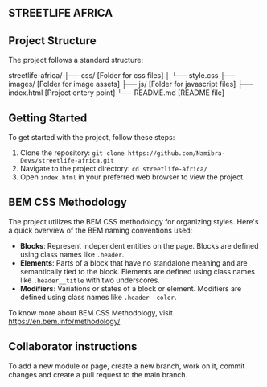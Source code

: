 ## STREETLIFE AFRICA


## Project Structure

The project follows a standard structure:

streetlife-africa/
├── css/                [Folder for css files]
│   └── style.css
├── images/             [Folder for image assets]
├── js/                 [Folder for javascript files]
├── index.html          [Project entery point]
└── README.md           [README file]

## Getting Started

To get started with the project, follow these steps:

1. Clone the repository: `git clone https://github.com/Namibra-Devs/streetlife-africa.git`
2. Navigate to the project directory: `cd streetlife-africa/`
3. Open `index.html` in your preferred web browser to view the project.

## BEM CSS Methodology

The project utilizes the BEM CSS methodology for organizing styles. Here's a quick overview of the BEM naming conventions used:

- **Blocks**: Represent independent entities on the page. Blocks are defined using class names like `.header`.
- **Elements**: Parts of a block that have no standalone meaning and are semantically tied to the block. Elements are defined using class names like `.header__title` with two underscores.
- **Modifiers**: Variations or states of a block or element. Modifiers are defined using class names like `.header--color`.

To know more about BEM CSS Methodology, visit https://en.bem.info/methodology/

## Collaborator instructions

To add a new module or page, create a new branch, work on it, commit changes and create a pull request to the main branch.

